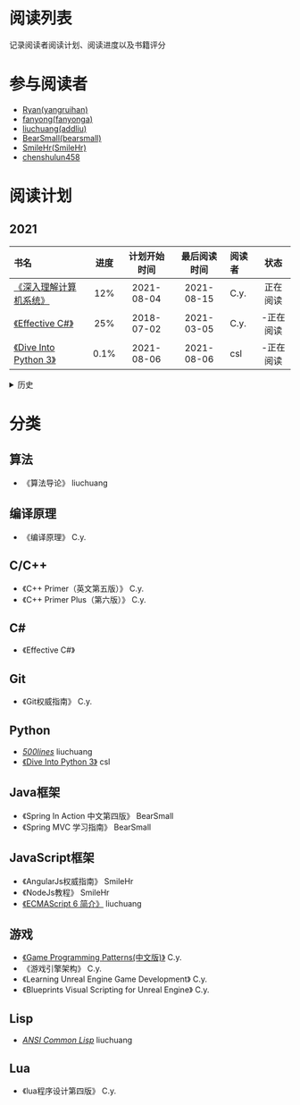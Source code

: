 # 阅读列表
记录阅读者阅读计划、阅读进度以及书籍评分

# 参与阅读者
- [Ryan(yangruihan)](https://github.com/yangruihan)
- [fanyong(fanyonga)](https://github.com/fanyonga)
- [liuchuang(addliu)](https://github.com/addliu)
- [BearSmall(bearsmall)](https://github.com/bearsmall)
- [SmileHr(SmileHr)](https://github.com/SmileHr)
- [chenshulun458](https://github.com/chenshulun458)

# 阅读计划

## 2021

| 书名                                                                                                                                                                                                                             |  进度  | 计划开始时间 | 最后阅读时间 | 阅读者    |   状态    |
| :------------------------------------------------------------------------------------------------------------------------------------------------------------------------------------------------------------------------------- | :----: | :----------: | :----------: | :-------- | :-------: |
| [《深入理解计算机系统》](https://book.douban.com/subject/26912767/)                                                                                                                                                              |   12%   |  2021-08-04  |  2021-08-15  | C.y.      | 正在阅读  |
| [《Effective C#》](https://www.amazon.cn/dp/B07D5952BF/ref=sr_1_1?ie=UTF8&qid=1545199348&sr=8-1&keywords=Effective+C%23)                                                                                                         |  25%   |  2018-07-02  |  2021-03-05  | C.y.      | -正在阅读 |
| [《Dive Into Python 3》](https://diveintopython3.problemsolving.io/)                                                                                                         |  0.1%   |  2021-08-06  |  2021-08-06  | csl     | -正在阅读 |

<details>
  <summary>历史</summary>

 ## 2017-2020
  
| 书名                                                                                                                                                                                                                             |  进度  | 计划开始时间 | 最后阅读时间 | 阅读者    |   状态    |
| :------------------------------------------------------------------------------------------------------------------------------------------------------------------------------------------------------------------------------- | :----: | :----------: | :----------: | :-------- | :-------: |
| [《Git权威指南》](https://www.amazon.cn/dp/B009WMC3QQ/ref=sr_1_1?ie=UTF8&qid=1545199166&sr=8-1&keywords=git%E6%9D%83%E5%A8%81%E6%8C%87%E5%8D%97)                                                                                 |  62%   |  2017-1-10   |  2017-2-14   | C.y.      | √结束阅读 |
| [《C++ Primer（英文第五版）》](https://www.amazon.cn/dp/B00ESUIL0O/ref=sr_1_1?ie=UTF8&qid=1545199207&sr=8-1&keywords=c+primer)                                                                                                   | 100.0% |  2017-1-19   |  2017-4-20   | C.y.      | √结束阅读 |
| [《Game Programming Patterns》](http://gpp.tkchu.me/)                                                                                                                                                                            | 100.0% |  2017-7-24   |  2017-8-24   | C.y.      | √完成阅读 |
| [《游戏引擎架构》](https://www.amazon.cn/dp/B00HY8SIX2/ref=sr_1_1?ie=UTF8&qid=1545199235&sr=8-1&keywords=%E6%B8%B8%E6%88%8F%E5%BC%95%E6%93%8E%E6%9E%B6%E6%9E%84)                                                                 | 100.0% |  2017-8-24   |  2018-9-19   | C.y.      | √完成阅读 |
| [《Real-Time Rendering 3rd Edition》](https://www.amazon.cn/dp/B007COYODQ/ref=sr_1_fkmr1_1?ie=UTF8&qid=1545199263&sr=8-1-fkmr1&keywords=Real-Time+Rendering+3rd+Edition)                                                         |  13%   |  2018-10-11  |  2018-11-27  | C.y.      | *正在阅读 |
| [《craftinginterpreters》](http://craftinginterpreters.com/)                                                                                                                                                                     | 100.0% |  2018-11-24  |  2018-12-16  | C.y.      | √结束阅读 |
| [《自己动手写编译器》](http://pandolia.net/tinyc/index.html)                                                                                                                                                                     | 100.0% |  2018-12-17  |  2018-12-19  | C.y.      | √完成阅读 |
| [《编译原理（第二版》](https://www.amazon.cn/dp/B001NGO85I/ref=sr_1_1?ie=UTF8&qid=1545310962&sr=8-1&keywords=%E7%BC%96%E8%AF%91%E5%8E%9F%E7%90%86)                                                                               | 13.2%  |  2018-12-19  |  2019-01-15  | C.y.      | *正在阅读 |
| [《垃圾回收的算法与实现》](https://book.douban.com/subject/26821357/)                                                                                                                                                            | 53.32% |  2019-5-22   |  2019-06-04  | C.y.      | *正在阅读 |
| [《计算机程序的构造和解释（第2版）》](https://www.amazon.cn/dp/B0011AP7RY/ref=sr_1_1?ie=UTF8&qid=1545199292&sr=8-1&keywords=%E8%AE%A1%E7%AE%97%E6%9C%BA%E7%A8%8B%E5%BA%8F%E7%9A%84%E6%9E%84%E9%80%A0%E5%92%8C%E8%A7%A3%E9%87%8A) |   4%   |  2017-11-25  |  2017-11-26  | C.y.      | -暂停阅读 |
| [《C++ Primer Plus（第六版）》](https://www.amazon.cn/dp/B008A4XZRI/ref=sr_1_1?ie=UTF8&qid=1545199313&sr=8-1&keywords=C%2B%2B+Primer+Plus%EF%BC%88%E7%AC%AC%E5%85%AD%E7%89%88%EF%BC%89)                                          | 100.0% |  2018-06-10  |  2018-06-29  | C.y.      | √完成阅读 |
| [《Learning Unreal Engine Game Development》](https://www.amazon.cn/dp/B01956B5PS/ref=sr_1_1?ie=UTF8&qid=1545199383&sr=8-1&keywords=Learning+Unreal+Engine+Game+Development)                                                     | 100.0% |  2018-06-30  |  2018-07-10  | C.y.      | √完成阅读 |
| [《Blueprints Visual Scripting for Unreal Engine》](https://www.amazon.cn/dp/B00YSILVNA/ref=sr_1_2?ie=UTF8&qid=1545199401&sr=8-2&keywords=Blueprints+Visual+Scripting+for+Unreal+Engine)                                         | 100.0% |  2018-7-11   |  2018-7-15   | C.y.      | √完成阅读 |
| [《游戏设计的236个技巧》](https://www.amazon.cn/dp/B017SDUYB6/ref=sr_1_1?ie=UTF8&qid=1545199335&sr=8-1&keywords=%E6%B8%B8%E6%88%8F%E8%AE%BE%E8%AE%A1%E7%9A%84236%E4%B8%AA%E6%8A%80%E5%B7%A7)                                     |  25%   |  2018-7-14   |   2018-8-3   | C.y.      | *暂停阅读 |
| 《lua程序设计第四版》                                                                                                                                                                                                            |  100%  |  2020-07-10  |  2020-07-18  | C.y.      | √完成阅读 |
| 《Clojure编程实战》                                                                                                                                                                                                              |  100%  |  2020-07-24  |  2020-08-28  | C.y.      | √完成阅读 |
| [Modern C++ Tutorial: C++11/14/17/20 On the Fly](https://github.com/changkun/modern-cpp-tutorial)                                                                                                                                |  100%  |  2020-08-27  |  2021-01-05  | C.y.      | √完成阅读 |
| 《算法导论》                                                                                                                                                                                                                     |  42%   |  2017-1-17   |  2017-2-26   | liuchuang | *暂停阅读 |
| [_500lines_][500lines]                                                                                                                                                                                                           |   7%   |  2017-1-10   |  2017-1-22   | liuchuang | *暂停阅读 |
| 《Spring In Action 中文第四版》                                                                                                                                                                                                  |  45%   |  2017-1-12   |  2017-2-18   | BearSmall | 正在阅读  |
| 《王道机试指南》                                                                                                                                                                                                                 |  85%   |  2017-2-20   |  2017-3-24   | bearsmall | 正在阅读  |
| 《Spring MVC 学习指南》                                                                                                                                                                                                          |  100%  |  2017-1-17   |  2017-1-24   | BearSmall | 阅读完毕  |
| 《白帽子讲Web安全》                                                                                                                                                                                                              |  70%   |  2017-7-29   |  2017-9-21   | BearSmall | 正在阅读  |
| 《Git权威指南》                                                                                                                                                                                                                  |  25%   |  2017-2-19   |  2017-2-19   | fanyonga  | 正在阅读  |
| 《阿里巴巴Java开发手册》                                                                                                                                                                                                         |  100%  |  2017-2-17   |  2017-2-19   | fanyonga  | 阅读完毕  |
| 《AngularJs权威指南》                                                                                                                                                                                                            |  30%   |  2017-2-17   |  2017-2-27   | SmileHr   | 正在阅读  |
| 《NodeJs教程》                                                                                                                                                                                                                   |  50%   |  2017-2-20   |  2017-2-21   | SmileHr   | 正在阅读  |
| [_ANSI Common Lisp_][CommonLisp]                                                                                                                                                                                                 |  18%   |  2017-8-22   |  2017-08-23  | liuchuang | 正在阅读  |
| [《ECMAScript 6 简介》][ECMAScript6-intro]                                                                                                                                                                                       |  100%  |  2018-04-16  |  2018-06-16  | liuchuang | √完成阅读 |
</details>

# 分类
## 算法
- 《算法导论》 liuchuang

## 编译原理

- 《编译原理》 C.y.

## C/C++
- 《C++ Primer（英文第五版）》 C.y.
- 《C++ Primer Plus（第六版）》 C.y.

## C#
- 《Effective C#》

## Git
- 《Git权威指南》 C.y.

## Python
- [_500lines_][500lines] liuchuang
- [《Dive Into Python 3》][dp3] csl

## Java框架
- 《Spring In Action 中文第四版》 BearSmall
- 《Spring MVC 学习指南》 BearSmall

## JavaScript框架
- 《AngularJs权威指南》 SmileHr
- 《NodeJs教程》 SmileHr
- [《ECMAScript 6 简介》][ECMAScript6-intro] liuchuang

## 游戏
- [《Game Programming Patterns(中文版)》](http://gpp.tkchu.me/) C.y.
- 《游戏引擎架构》 C.y.
- 《Learning Unreal Engine Game Development》 C.y.
- 《Blueprints Visual Scripting for Unreal Engine》 C.y.

## Lisp
- [_ANSI Common Lisp_][CommonLisp] liuchuang

## Lua
- 《lua程序设计第四版》 C.y.

[CommonLisp]: https://acl.readthedocs.io/en/latest/zhCN
[ECMAScript6-intro]: http://es6.ruanyifeng.com/#docs/intro
[500lines]:https://github.com/aosabook/500lines
[dp3]:https://diveintopython3.problemsolving.io/



